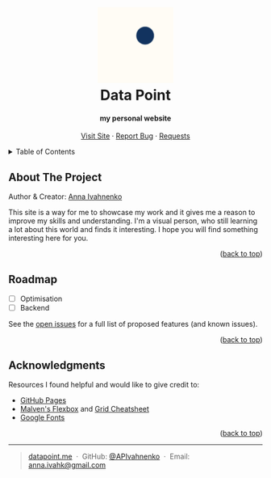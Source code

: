 <a name="readme-top"></a>

<!-- PROJECT LOGO -->

<h1 align="center">
<br>
<a href=""><img src="images/dot-logo.png" alt="Logo" width="150"></a>
<br>Data Point</br>
</h1>

<h4 align="center">my personal website</h4>

<p align="center">
<a href="site_link">Visit Site</a>
·
<a href="https://github.com/APIvahnenko/REPO/issues/new?labels=bug&template=bug-report---.md">Report Bug</a>
·
<a href="https://github.com/APIvahnenko/REPO/issues/new?labels=enhancement&template=feature-request---.md">Requests</a>
</p>

<!-- <p align="center">
  <img width="500" src="https://i.gifer.com/3SBK.gif">
</p> -->

<!-- TABLE OF CONTENTS -->
<details>
  <summary>Table of Contents</summary>
  <ol>
    <li><a href="#about-the-project">About The Project</a></li>
    <li><a href="#roadmap">Roadmap</a></li>
    <li><a href="#acknowledgments">Acknowledgments</a></li>
  </ol>
</details>

<!-- ABOUT THE PROJECT -->

## About The Project

Author & Creator: [Anna Ivahnenko](anna.ivahk@gmail.com)

This site is a way for me to showcase my work and it gives me a reason to improve my skills and understanding. I'm a visual person, who still learning a lot about this world and finds it interesting. I hope you will find something interesting here for you.

<p align="right">(<a href="#readme-top">back to top</a>)</p>

<!-- ### Built With

This section should list any major frameworks/libraries used to bootstrap your project. Leave any add-ons/plugins for the acknowledgements section. Here are a few examples.

- [![Next][Next.js]][Next-url]
- [![React][React.js]][React-url]
- [![Vue][Vue.js]][Vue-url]
- [![Angular][Angular.io]][Angular-url]
- [![Laravel][Laravel.com]][Laravel-url]
- [![Bootstrap][Bootstrap.com]][Bootstrap-url]

<p align="right">(<a href="#readme-top">back to top</a>)</p> -->

<!-- ROADMAP -->

## Roadmap

- [ ] Optimisation
- [ ] Backend

See the [open issues](https://github.com/apivahnenko/REPO/issues) for a full list of proposed features (and known issues).

<p align="right">(<a href="#readme-top">back to top</a>)</p>

<!-- ACKNOWLEDGMENTS -->

## Acknowledgments

Resources I found helpful and would like to give credit to:

- [GitHub Pages](https://pages.github.com)
- [Malven's Flexbox](https://flexbox.malven.co/) and [Grid Cheatsheet](https://grid.malven.co/)
- [Google Fonts]()

<p align="right">(<a href="#readme-top">back to top</a>)</p>

---

> [datapoint.me](site_link) &nbsp;&middot;&nbsp;
> GitHub: [@APIvahnenko](https://github.com/APIvahnenko) &nbsp;&middot;&nbsp;
> Email: anna.ivahk@gmail.com
